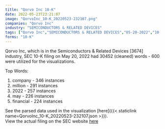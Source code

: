 ```yaml
---
title: "Qorvo Inc 10-K"
date: 2022-05-23T23:21:07
image: "QorvoInc_10-K_20220523-232107.png"
companies: "Qorvo Inc"
industry: "SEMICONDUCTORS & RELATED DEVICES"
tags: ["Qorvo Inc","SEMICONDUCTORS & RELATED DEVICES","05-20-2022","10-K"]
forms: "10-K"
---
```

Qorvo Inc, which is in the Semiconductors & Related Devices [3674] industry, SEC 10-K filing on May 20, 2022 had 30452 (cleaned) words - 600 were utilized for the visualizations.

Top Words:
1. company - 346 instances
2. million - 291 instances
3. 2022 - 257 instances
4. may - 226 instances
5. financial - 224 instances


See the parsed data used in the visualization [here]({{< staticlink name=QorvoInc_10-K_20220523-232107.json >}}).  
View the actual filing on the SEC website [here](https://www.sec.gov/Archives/edgar/data/1604778/0001604778-22-000029.txt)